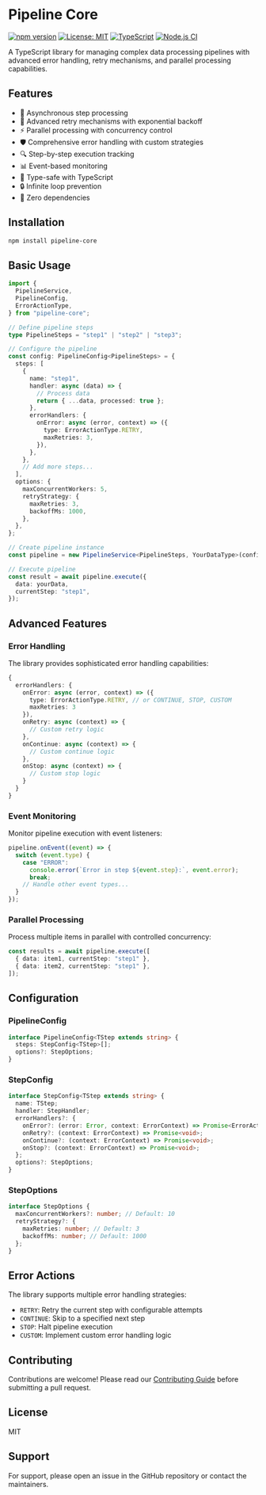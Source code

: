 # Pipeline Core

[![npm version](https://img.shields.io/npm/v/pipeline-core.svg)](https://www.npmjs.com/package/pipeline-core)
[![License: MIT](https://img.shields.io/badge/License-MIT-yellow.svg)](https://opensource.org/licenses/MIT)
[![TypeScript](https://img.shields.io/badge/TypeScript-Ready-blue.svg)](https://www.typescriptlang.org/)
[![Node.js CI](https://github.com/Vinicius-Branco/pipeline-core/actions/workflows/node.js.yml/badge.svg)](https://github.com/Vinicius-Branco/pipeline-core/actions/workflows/node.js.yml)

A TypeScript library for managing complex data processing pipelines with advanced error handling, retry mechanisms, and parallel processing capabilities.

## Features

- 🔄 Asynchronous step processing
- 🔁 Advanced retry mechanisms with exponential backoff
- ⚡ Parallel processing with concurrency control
- 🛡️ Comprehensive error handling with custom strategies
- 🔍 Step-by-step execution tracking
- 📊 Event-based monitoring
- 🎯 Type-safe with TypeScript
- 🔒 Infinite loop prevention
- 🚫 Zero dependencies

## Installation

```bash
npm install pipeline-core
```

## Basic Usage

```typescript
import {
  PipelineService,
  PipelineConfig,
  ErrorActionType,
} from "pipeline-core";

// Define pipeline steps
type PipelineSteps = "step1" | "step2" | "step3";

// Configure the pipeline
const config: PipelineConfig<PipelineSteps> = {
  steps: [
    {
      name: "step1",
      handler: async (data) => {
        // Process data
        return { ...data, processed: true };
      },
      errorHandlers: {
        onError: async (error, context) => ({
          type: ErrorActionType.RETRY,
          maxRetries: 3,
        }),
      },
    },
    // Add more steps...
  ],
  options: {
    maxConcurrentWorkers: 5,
    retryStrategy: {
      maxRetries: 3,
      backoffMs: 1000,
    },
  },
};

// Create pipeline instance
const pipeline = new PipelineService<PipelineSteps, YourDataType>(config);

// Execute pipeline
const result = await pipeline.execute({
  data: yourData,
  currentStep: "step1",
});
```

## Advanced Features

### Error Handling

The library provides sophisticated error handling capabilities:

```typescript
{
  errorHandlers: {
    onError: async (error, context) => ({
      type: ErrorActionType.RETRY, // or CONTINUE, STOP, CUSTOM
      maxRetries: 3
    }),
    onRetry: async (context) => {
      // Custom retry logic
    },
    onContinue: async (context) => {
      // Custom continue logic
    },
    onStop: async (context) => {
      // Custom stop logic
    }
  }
}
```

### Event Monitoring

Monitor pipeline execution with event listeners:

```typescript
pipeline.onEvent((event) => {
  switch (event.type) {
    case "ERROR":
      console.error(`Error in step ${event.step}:`, event.error);
      break;
    // Handle other event types...
  }
});
```

### Parallel Processing

Process multiple items in parallel with controlled concurrency:

```typescript
const results = await pipeline.execute([
  { data: item1, currentStep: "step1" },
  { data: item2, currentStep: "step1" },
]);
```

## Configuration

### PipelineConfig

```typescript
interface PipelineConfig<TStep extends string> {
  steps: StepConfig<TStep>[];
  options?: StepOptions;
}
```

### StepConfig

```typescript
interface StepConfig<TStep extends string> {
  name: TStep;
  handler: StepHandler;
  errorHandlers?: {
    onError?: (error: Error, context: ErrorContext) => Promise<ErrorAction>;
    onRetry?: (context: ErrorContext) => Promise<void>;
    onContinue?: (context: ErrorContext) => Promise<void>;
    onStop?: (context: ErrorContext) => Promise<void>;
  };
  options?: StepOptions;
}
```

### StepOptions

```typescript
interface StepOptions {
  maxConcurrentWorkers?: number; // Default: 10
  retryStrategy?: {
    maxRetries: number; // Default: 3
    backoffMs: number; // Default: 1000
  };
}
```

## Error Actions

The library supports multiple error handling strategies:

- `RETRY`: Retry the current step with configurable attempts
- `CONTINUE`: Skip to a specified next step
- `STOP`: Halt pipeline execution
- `CUSTOM`: Implement custom error handling logic

## Contributing

Contributions are welcome! Please read our [Contributing Guide](CONTRIBUTING.md) before submitting a pull request.

## License

MIT

## Support

For support, please open an issue in the GitHub repository or contact the maintainers.
